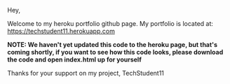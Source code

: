 Hey,

Welcome to my heroku portfolio github page.
My portfolio is located at: https://techstudent11.herokuapp.com

**NOTE: We haven't yet updated this code to the heroku page, but that's coming shortly, if you want to see how this code looks, please download the code and open index.html up for yourself**

Thanks for your support on my project,
TechStudent11
